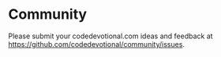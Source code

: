 # Community

Please submit your codedevotional.com ideas and feedback at https://github.com/codedevotional/community/issues.
